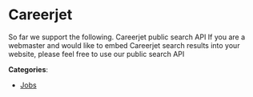 # Careerjet


So far we support the following. Careerjet public search API If you are a webmaster and would like to embed Careerjet search results into your website, please feel free to use our public search API



**Categories**:

- [Jobs](https://github.com/apis-list/apis-list#jobs)




